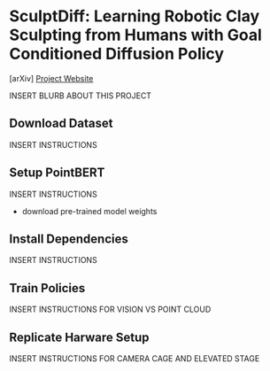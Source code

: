 # SculptDiff: Learning Robotic Clay Sculpting from Humans with Goal Conditioned Diffusion Policy
[arXiv] [Project Website](https://sites.google.com/andrew.cmu.edu/imitation-sculpting/home) 

INSERT BLURB ABOUT THIS PROJECT

## Download Dataset
INSERT INSTRUCTIONS

## Setup PointBERT
INSERT INSTRUCTIONS
- download pre-trained model weights
 
## Install Dependencies
INSERT INSTRUCTIONS

## Train Policies
INSERT INSTRUCTIONS FOR VISION VS POINT CLOUD

## Replicate Harware Setup
INSERT INSTRUCTIONS FOR CAMERA CAGE AND ELEVATED STAGE
